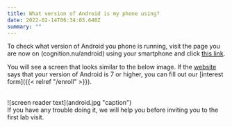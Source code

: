 ```yaml
---
title: What version of Android is my phone using?
date: 2022-02-14T06:34:03.640Z
summary: ""
---
```

To check what version of Android you phone is running, visit the page you are now on (cognition.nu/android) using your smartphone and click [this link](https://www.whatismybrowser.com/detect/what-version-of-android-do-i-have). 


You will see a screen that looks similar to the below image. If the [website](https://www.whatismybrowser.com/detect/what-version-of-android-do-i-have) says that your version of Android is 7 or higher, you can fill out our [interest form]({{< relref "/enroll" >}}). 

<br>
![screen reader text](android.jpg "caption")

<br>
If you have any trouble doing it, we will help you before inviting you to the first lab visit.

<br>
